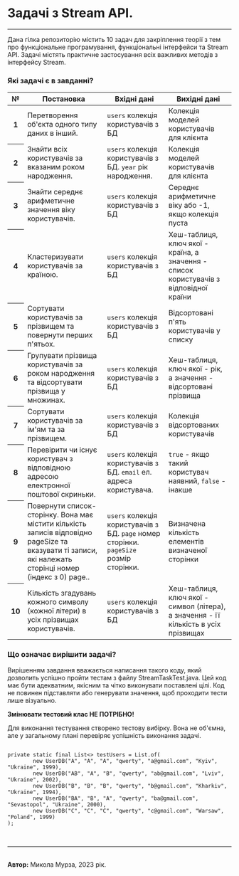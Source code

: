 <h1>Задачі з Stream API.</h1>
<hr />
<p>Дана гілка репозиторію містить 10 задач для закріплення теорії з тем про функціональне програмування, функціональні інтерфейси та Stream API. Задачі містять практичне застосування всіх важливих методів з інтерфейсу Stream.</p>

<h3>Які задачі є в завданні?</h3>
<table>
<thead>
<tr>
<th>№</th>
<th>Постановка</th>
<th>Вхідні дані</th>
<th>Вихідні дані</th>
</tr>
</thead>
<tbody>
<tr>
<th>1</th>
<td>Перетворення об'єкта одного типу даних в інший.</td>
<td><code>users</code> колекція користувачів з БД</td>
<td>Колекція моделей користувачів для клієнта</td>
</tr>

<tr>
<th>2</th>
<td>Знайти всіх користувачів за вказаним роком народження.</td>
<td><code>users</code> колекція користувачів з БД. <code>year</code> рік народження.</td>
<td>Колекція моделей користувачів для клієнта</td>
</tr>

<tr>
<th>3</th>
<td>Знайти середнє арифметичне значення віку користувачів.</td>
<td><code>users</code> колекція користувачів з БД</td>
<td>Середнє арифметичне віку або -1, якщо колекція пуста</td>
</tr>

<tr>
<th>4</th>
<td>Кластеризувати користувачів за країною.</td>
<td><code>users</code> колекція користувачів з БД</td>
<td>Хеш-таблиця, ключ якої - країна, а значення - список користувачів з відповідної країни</td>
</tr>

<tr>
<th>5</th>
<td>Сортувати користувачів за прізвищем та повернути перших п'ятьох.</td>
<td><code>users</code> колекція користувачів з БД</td>
<td>Відсортовані п'ять користувачів у списку</td>
</tr>

<tr>
<th>6</th>
<td>Групувати прізвища користувачів за роком народження та відсортувати прізвища у множинах.</td>
<td><code>users</code> колекція користувачів з БД</td>
<td>Хеш-таблиця, ключ якої - рік, а значення - відсортовані прізвища</td>
</tr>

<tr>
<th>7</th>
<td>Сортувати користувачів за ім'ям та за прізвищем.</td>
<td><code>users</code> колекція користувачів з БД</td>
<td>Колекція відсортованих користувачів</td>
</tr>

<tr>
<th>8</th>
<td>Перевірити чи існує користувач з відповідною адресою електронної поштової скриньки.</td>
<td><code>users</code> колекція користувачів з БД. <code>email</code> ел. адреса користувача.</td>
<td><code>true</code> - якщо такий користувач наявний, <code>false</code> - інакше</td>
</tr>

<tr>
<th>9</th>
<td>Повернути список-сторінку. Вона має містити кількість записів відповідно pageSize та вказувати ті записи, які належать сторінці номер (індекс з 0) page..</td>
<td><code>users</code> колекція користувачів з БД. <code>page</code> номер сторінки. <code>pageSize</code> розмір сторінки.</td>
<td>Визначена кількість елементів визначеної сторінки</td>
</tr>

<tr>
<th>10</th>
<td>Кількість згадувань кожного символу (кожної літери) в усіх прізвищах користувачів.</td>
<td><code>users</code> колекція користувачів з БД</td>
<td>Хеш-таблиця, ключ якої - символ (літера), а значення - її кількість в усіх прізвищах</td>
</tr>
</tbody>
<tbody>
</tbody>
</table>

<h3>Що означає вирішити задачі?</h3>
<p>Вирішенням завдання вважається написання такого коду, який дозволить успішно пройти тестам з файлу StreamTaskTest.java. Цей код має бути адекватним, якісним та чітко виконувати поставлені цілі. Код не повинен підставляти або генерувати значення, щоб проходити тести лише візуально.</p>
<p><b>Змінювати тестовий клас НЕ ПОТРІБНО!</b></p>
<p>Для виконання тестування створено тестову вибірку. Вона не об'ємна, але у загальному плані перевіряє успішність виконання задачі.</p>
<pre><code>
private static final List<> testUsers = List.of(
        new UserDB("A", "A", "A", "qwerty", "a@gmail.com", "Kyiv", "Ukraine", 1999),
        new UserDB("AB", "A", "B", "qwerty", "ab@gmail.com", "Lviv", "Ukraine", 2002),
        new UserDB("B", "B", "B", "qwerty", "b@gmail.com", "Kharkiv", "Ukraine", 1994),
        new UserDB("BA", "B", "A", "qwerty", "ba@gmail.com", "Sevastopol", "Ukraine", 2000),
        new UserDB("C", "C", "C", "qwerty", "c@gmail.com", "Warsaw", "Poland", 1999)
);
</code></pre>
<br /><hr /><br />
<strong>Автор:</strong> Микола Мурза, 2023 рік.